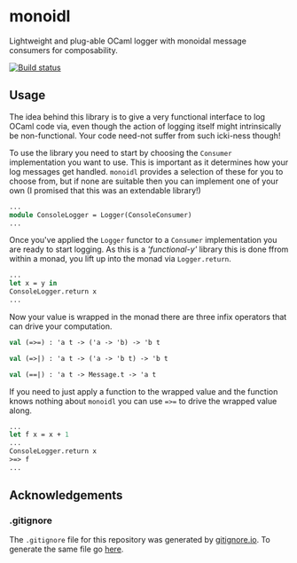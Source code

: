 # monoidl

Lightweight and plug-able OCaml logger with monoidal message consumers for composability.

[![Build status](https://ci.appveyor.com/api/projects/status/00kimknfcl7m369g/branch/master?svg=true)](https://ci.appveyor.com/project/m-harrison/monoidl/branch/master)

## Usage

The idea behind this library is to give a very functional interface to log OCaml code via, even though the action of logging itself might intrinsically be non-functional. Your code need-not suffer from such icki-ness though!

To use the library you need to start by choosing the `Consumer` implementation you want to use. This is important as it determines how your log messages get handled. `monoidl` provides a selection of these for you to choose from, but if none are suitable then you can implement one of your own (I promised that this was an extendable library!)

```ocaml
...
module ConsoleLogger = Logger(ConsoleConsumer)
...
```

Once you've applied the `Logger` functor to a `Consumer` implementation you are ready to start logging. As this is a _'functional-y'_ library this is done ffrom within a monad, you lift up into the monad via `Logger.return`.

```ocaml
...
let x = y in
ConsoleLogger.return x
...
```

Now your value is wrapped in the monad there are three infix operators that can drive your computation.

```ocaml
val (=>=) : 'a t -> ('a -> 'b) -> 'b t

val (=>|) : 'a t -> ('a -> 'b t) -> 'b t

val (==|) : 'a t -> Message.t -> 'a t
```

If you need to just apply a function to the wrapped value and the function knows nothing about `monoidl` you can use `=>=` to drive the wrapped value along.

```ocaml
...
let f x = x + 1
...
ConsoleLogger.return x
>=> f
...
```



## Acknowledgements

### .gitignore

The `.gitignore` file for this repository was generated by [gitignore.io](https://www.gitignore.io/). To generate the same file go [here](https://www.gitignore.io/api/ocaml).
